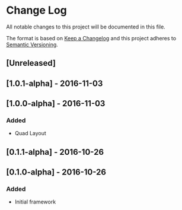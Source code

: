 # Change Log
All notable changes to this project will be documented in this file.

The format is based on [Keep a Changelog](http://keepachangelog.com/)
and this project adheres to [Semantic Versioning](http://semver.org/).

## [Unreleased]

## [1.0.1-alpha] - 2016-11-03

## [1.0.0-alpha] - 2016-11-03
### Added
- Quad Layout

## [0.1.1-alpha] - 2016-10-26

## [0.1.0-alpha] - 2016-10-26
### Added
- Initial framework